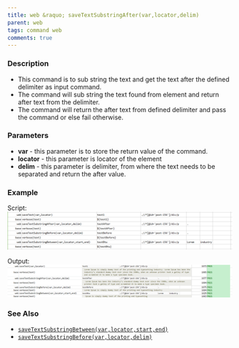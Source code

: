 ```yaml
---
title: web &raquo; saveTextSubstringAfter(var,locator,delim)
parent: web
tags: command web
comments: true
---
```


### Description

- This command is to sub string the text and get the text after the defined delimiter as input command.
- The command will sub string the text found from element and return after text from the delimiter.
- The command will return the after text from defined delimiter and pass the command or else fail otherwise.

### Parameters

- **var** - this parameter is to store the return value of the command.
- **locator** - this parameter is locator of the element
- **delim** - this parameter is delimiter, from where the text needs to be separated and return the after value.

### Example

Script:<br/>
![](image/saveTextSubstringAfter_01.png)

Output:<br/>
![](image/saveTextSubstringAfter_02.png)

### See Also

- [`saveTextSubstringBetween(var,locator,start,end)`](saveTextSubstringBetween(var,locator,start,end))
- [`saveTextSubstringBefore(var,locator,delim)`](saveTextSubstringBefore(var,locator,delim))